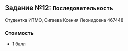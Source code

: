 ## Задание №12: `Последовательность`
Студентка ИТМО, Сигаева Ксения Леонидовна 467448

### Стоимость
- 1 балл
